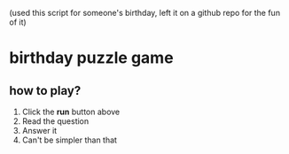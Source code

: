 (used this script for someone's birthday, left it on a github repo for the fun of it)
# birthday puzzle game

## how to play?

1. Click the **run** button above
2. Read the question
3. Answer it
4. Can't be simpler than that



